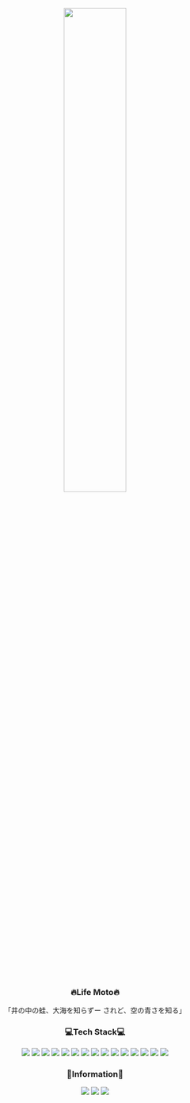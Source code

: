 
<p align="center"><img img width="50%" src="https://user-images.githubusercontent.com/63411448/126033243-9005e135-cd1a-431f-98a3-f73b86e2ac87.jpeg">



### <p align="center"> 🔥Life Moto🔥

<p align="center">「井の中の蛙、大海を知らずー されど、空の青さを知る」

### <p align="center">💻Tech Stack💻
<p align="center"><img src="https://img.shields.io/badge/Android-3DDC84?style=flat-square&logo=Android&logoColor=white"/>  <img src="https://img.shields.io/badge/Swift-FA7343?style=flat-square&logo=Swift&logoColor=white"/>  <img src="https://img.shields.io/badge/Python-3776AB?style=flat-square&logo=Python&logoColor=white"/>  <img src="https://img.shields.io/badge/Java-007396?style=flat-square&logo=Java&logoColor=white"/>  <img src="https://img.shields.io/badge/AWS-232F3E?style=flat-square&logo=Amazon&logoColor=white"/>  <img src="https://img.shields.io/badge/MySQL-4479A1?style=flat-square&logo=MySQL&logoColor=white"/>  <img src="https://img.shields.io/badge/C-A8B9CC?style=flat-square&logo=C&logoColor=white"/>  <img src="https://img.shields.io/badge/C++-00599C?style=flat-square&logo=C++&logoColor=white"/>  <img src="https://img.shields.io/badge/Figma-F24E1E?style=flat-square&logo=Figma&logoColor=white"/>  <img src="https://img.shields.io/badge/OpenCV-5C3EE8?style=flat-square&logo=OpenCV&logoColor=white"/>  <img src="https://img.shields.io/badge/Kotlin-0095D5?style=flat-square&logo=Kotlin&logoColor=white"/>  <img src="https://img.shields.io/badge/Django-092E20?style=flat-square&logo=Djanggo&logoColor=white"/>  <img src="https://img.shields.io/badge/Node.js-339933?style=flat-square&logo=Node.js&logoColor=white"/>  <img src="https://img.shields.io/badge/CS-1572B6?style=flat-square&logo=CSS3&logoColor=white"/>  <img src="https://img.shields.io/badge/Xcode-1575F9?style=flat-square&logo=Xcode&logoColor=white"/>  

### <p align="center"> 🌈Information🌈
<p align="center"> <a href="https://velog.io/@jjeongho" target="_blank"><img src="https://img.shields.io/badge/Velog-20c997?style=flat-square&logo=Vimeo&logoColor=white"/></a>  <a href="https://www.instagram.com/ringaroundDmoon/?hl=ko" target="_blank"><img src="https://img.shields.io/badge/Instagram-E4405F?style=flat-square&logo=Instagram&logoColor=white"/></a>  <a href="mailto:jakchung1021@gmail.com?cc=jakchung1021@gmail.com&bcc=jakchung1021@gmail.com&subject=Hi" target="_blank"><img src="https://img.shields.io/badge/Gmail-EA4335?style=flat-square&logo=Gmail&logoColor=white"/></a>


<!--
**jjeongho/jjeongho** is a ✨ _special_ ✨ repository because its `README.md` (this file) appears on your GitHub profile.

Here are some ideas to get you started:

- 🔭 I’m currently working on ...
- 🌱 I’m currently learning ...
- 👯 I’m looking to collaborate on ...
- 🤔 I’m looking for help with ...
- 💬 Ask me about ...
- 📫 How to reach me: ...
- 😄 Pronouns: ...
- ⚡ Fun fact: ...
-->

